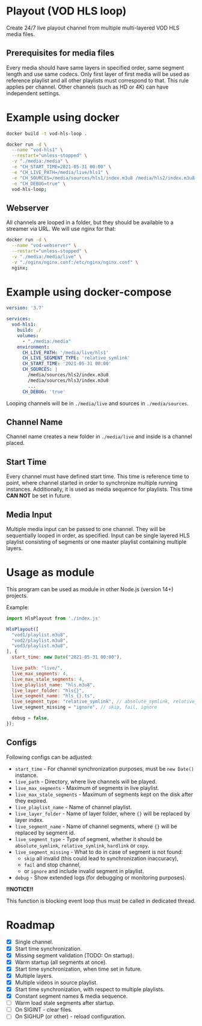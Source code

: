 # Playout (VOD HLS loop)

Create 24/7 live playout channel from multiple multi-layered VOD HLS media files.

## Prerequisites for media files

Every media should have same layers in specified order, same segment length and use same codecs. Only first layer of first media will be used as reference playlist and all other playlists must correspond to that. This rule applies per channel. Other channels (such as HD or 4K) can have independent settings.

# Example using docker

```sh
docker build -t vod-hls-loop .

docker run -d \
  --name "vod-hls1" \
  --restart="unless-stopped" \
  -v "./media:/media" \
  -e "CH_START_TIME=2021-05-31 00:00" \
  -e "CH_LIVE_PATH=/media/live/hls1" \
  -e "CH_SOURCES=/media/sources/hls1/index.m3u8 /media/hls2/index.m3u8 ..." \
  -e "CH_DEBUG=true" \
  vod-hls-loop;
```

## Webserver

All channels are looped in a folder, but they should be available to a streamer via URL. We will use nginx for that:

```sh
docker run -d \
  --name "vod-webserver" \
  --restart="unless-stopped" \
  -v "./media:/media/live" \
  -v "./nginx/nginx.conf:/etc/nginx/nginx.conf" \
  nginx;
```

# Example using docker-compose

```yml
version: '3.7'

services:
  vod-hls1:
    build: ./
    volumes:
      - "./media:/media"
    environment:
      CH_LIVE_PATH: '/media/live/hls1'
      CH_LIVE_SEGMENT_TYPE: 'relative_symlink'
      CH_START_TIME: '2021-05-31 00:00'
      CH_SOURCES: |
        /media/sources/hls2/index.m3u8
        /media/sources/hls3/index.m3u8
        ...
      CH_DEBUG: 'true'
```

Looping channels will be in `./media/live` and sources in `./media/sources`.

## Channel Name
Channel name creates a new folder in `./media/live` and inside is a channel placed.

## Start Time
Every channel must have defined start time. This time is reference time to point, where channel started in order to synchronize multiple running instances. Additionally, it is used as media sequence for playlists. This time **CAN NOT** be set in future.

## Media Input
Multiple media input can be passed to one channel. They will be sequentially looped in order, as specified. Input can be single layered HLS playlist consisting of segments or one master playlist containing multiple layers.

# Usage as module

This program can be used as module in other Node.js (version 14+) projects.

Example:
```js
import HlsPlayout from './index.js'

HlsPlayout([
  "vod1/playlist.m3u8",
  "vod2/playlist.m3u8",
  "vod3/playlist.m3u8",
], {
  start_time: new Date("2021-05-31 00:00"),

  live_path: "live/",
  live_max_segments: 4,
  live_max_stale_segments: 4,
  live_playlist_name: "hls.m3u8",
  live_layer_folder: "hls{}",
  live_segment_name: "hls_{}.ts",
  live_segment_type: "relative_symlink", // absolute_symlink, relative_symlink, hardlink, copy
  live_segment_missing = "ignore", // skip, fail, ignore

  debug = false,
});
```

## Configs
Following configs can be adjusted:

 * `start_time` - For channel synchronization purposes, must be `new Date()` instance.
 * `live_path` - Directory, where live channels will be played.
 * `live_max_segments` - Maximum of segments in live playlist.
 * `live_max_stale_segments` - Maximum of segments kept on the disk after they expired.
 * `live_playlist_name` - Name of channel playlist.
 * `live_layer_folder` - Name of layer folder, where `{}` will be replaced by layer index.
 * `live_segment_name` - Name of channel segments, where `{}` will be replaced by segment id.
 * `live_segment_type` - Type of segment, whether it should be `absolute_symlink`, `relative_symlink`, `hardlink` or `copy`.
 * `live_segment_missing` - What to do in case of segment is not found:
    * `skip` all invalid (this could lead to synchronization inaccuracy),
    * `fail` and stop channel,
    * or `ignore` and include invalid segment in playlist.
 * `debug` - Show extended logs (for debugging or monitoring purposes).

**!!NOTICE!!**

This function is blocking event loop thus must be called in dedicated thread.

# Roadmap

- [x] Single channel.
- [x] Start time synchronization.
- [x] Missing segment validation (TODO: On startup).
- [x] Warm startup (all segments at once).
- [x] Start time synchronization, when time set in future.
- [x] Multiple layers.
- [x] Multiple videos in source playlist.
- [x] Start time synchronization, with respect to multiple playlists.
- [x] Constant segment names & media sequence.
- [ ] Warm load stale segments after startup.
- [ ] On SIGINT - clear files.
- [ ] On SIGHUP (or other) - reload configuration.

